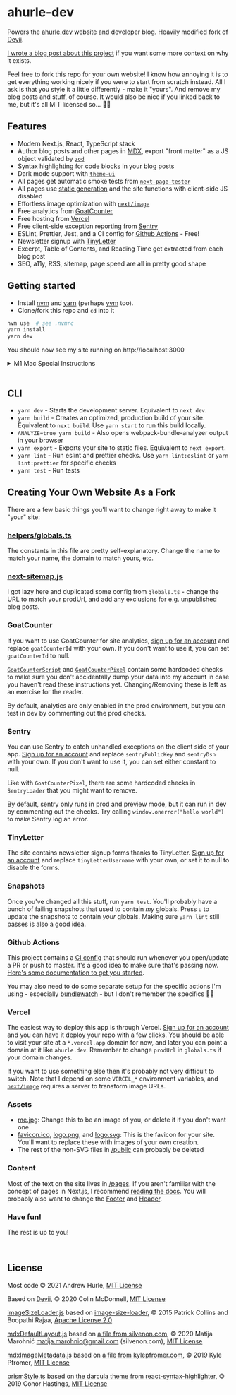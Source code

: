 # ahurle-dev

Powers the
[ahurle.dev](https://ahurle.dev/?utm_source=github)
website and developer blog. Heavily modified fork of
[Devii](https://github.com/colinhacks/devii?utm_source=ahurle-dev).

[I wrote a blog post about this project](https://ahurle.dev/blog/overengineering-a-nextjs-dev-blog?utm_source=github)
if you want some more context on why it exists.

Feel free to fork this repo for your own website! I know how annoying it is to get everything working nicely if you were to start from scratch instead. All I ask is that you style it a little differently - make it "yours". And remove my blog posts and stuff, of course. It would also be nice if you linked back to me, but it's all MIT licensed so... 🤷‍♂️

## Features

- Modern Next.js, React, TypeScript stack
- Author blog posts and other pages in [MDX](https://mdxjs.com/?utm_source=ahurle-dev), export "front matter" as a JS object validated by [`zod`](https://github.com/colinhacks/zod?utm_source=ahurle-dev)
- Syntax highlighting for code blocks in your blog posts
- Dark mode support with [`theme-ui`](https://github.com/system-ui/theme-ui?utm_source=ahurle-dev)
- All pages get automatic smoke tests from [`next-page-tester`](https://github.com/toomuchdesign/next-page-tester/?utm_source=ahurle-dev)
- All pages use [static generation](https://nextjs.org/docs/basic-features/pages?utm_source=ahurle-dev#static-generation-recommended) and the site functions with client-side JS disabled
- Effortless image optimization with [`next/image`](https://nextjs.org/docs/api-reference/next/image?utm_source=ahurle-dev)
- Free analytics from [GoatCounter](https://www.goatcounter.com/?utm_source=ahurle-dev)
- Free hosting from [Vercel](https://vercel.com?utm_source=ahurle-dev)
- Free client-side exception reporting from [Sentry](https://sentry.io?utm_source=ahurle-dev)
- ESLint, Prettier, Jest, and a CI config for [Github Actions](https://github.com/features/actions?utm_source=ahurle-dev) - Free!
- Newsletter signup with [TinyLetter](https://tinyletter.com/?utm_source=ahurle-dev)
- Excerpt, Table of Contents, and Reading Time get extracted from each blog post
- SEO, a11y, RSS, sitemap, page speed are all in pretty good shape

## Getting started

- Install [nvm](https://github.com/nvm-sh/nvm#installing-and-updating)
  and [yarn](https://yarnpkg.com/getting-started/install)
  (perhaps [yvm](https://yvm.js.org/docs/overview) too).
- Clone/fork this repo and `cd` into it

```bash
nvm use  # see .nvmrc
yarn install
yarn dev
```

You should now see my site running on http://localhost:3000

<details>
  <summary>M1 Mac Special Instructions</summary>

I ran this on node 14.x for a while without problems. At some point it started exploding on `yarn install`. I was able to get around it like so:

```bash
nvm install v15.11.0
nvm use v15.*
vim package.json # change engines -> node to "15.x"
```

Note that vercel does not support node 15.x or higher yet. It will probably also work if you use Rosetta for Node 14 rather than trying to compile it natively for arm64.

</details>

<br/>

## CLI

- `yarn dev` - Starts the development server. Equivalent to `next dev`.
- `yarn build` - Creates an optimized, production build of your site. Equivalent to `next build`. Use `yarn start` to run this build locally.
- `ANALYZE=true yarn build` - Also opens webpack-bundle-analyzer output in your browser
- `yarn export` - Exports your site to static files. Equivalent to `next export`.
- `yarn lint` - Run eslint and prettier checks. Use `yarn lint:eslint` or `yarn lint:prettier` for specific checks
- `yarn test` - Run tests

## Creating Your Own Website As a Fork

There are a few basic things you'll want to change right away to make it "your" site:

### [helpers/globals.ts](./helpers/globals.ts)

The constants in this file are pretty self-explanatory. Change the name to match your name, the domain to match yours, etc.

### [next-sitemap.js](./next-sitemap.js)

I got lazy here and duplicated some config from `globals.ts` - change the URL to match your prodUrl, and add any exclusions for e.g. unpublished blog posts.

### GoatCounter

If you want to use GoatCounter for site analytics, [sign up for an account](https://www.goatcounter.com/signup?utm_source=ahurle-dev) and replace `goatCounterId` with your own. If you don't want to use it, you can set `goatCounterId` to null.

[`GoatCounterScript`](./components/GoatCounterScript.tsx) and [`GoatCounterPixel`](./components/GoatCounterPixel.tsx) contain some hardcoded checks to make sure you don't accidentally dump your data into my account in case you haven't read these instructions yet. Changing/Removing these is left as an exercise for the reader.

By default, analytics are only enabled in the prod environment, but you can test in dev by commenting out the prod checks.

### Sentry

You can use Sentry to catch unhandled exceptions on the client side of your app. [Sign up for an account](https://sentry.io/signup/?utm_source=ahurle-dev) and replace `sentryPublicKey` and `sentryDsn` with your own. If you don't want to use it, you can set either constant to null.

Like with `GoatCounterPixel`, there are some hardcoded checks in `SentryLoader` that you might want to remove.

By default, sentry only runs in prod and preview mode, but it can run in dev by commenting out the checks. Try calling `window.onerror("hello world")` to make Sentry log an error.

### TinyLetter

The site contains newsletter signup forms thanks to TinyLetter. [Sign up for an account](https://tinyletter.com/?utm_source=ahurle-dev) and replace `tinyLetterUsername` with your own, or set it to null to disable the forms.

### Snapshots

Once you've changed all this stuff, run `yarn test`. You'll probably have a bunch of failing snapshots that used to contain _my_ globals. Press `u` to update the snapshots to contain _your_ globals. Making sure `yarn lint` still passes is also a good idea.

### Github Actions

This project contains a [CI config](./.github/workflows/ci.yml) that should run whenever you open/update a PR or push to master. It's a good idea to make sure that's passing now. [Here's some documentation to get you started](https://docs.github.com/en/actions/quickstart?utm_source=ahurle-dev).

You may also need to do some separate setup for the specific actions I'm using - especially [bundlewatch](https://github.com/jackyef/bundlewatch-gh-action?utm_source=ahurle-dev) - but I don't remember the specifics 🤷‍♂️

### Vercel

The easiest way to deploy this app is through Vercel. [Sign up for an account](https://vercel.com/signup?utm_source=ahurle-dev) and you can have it deploy your repo with a few clicks. You should be able to visit your site at a `*.vercel.app` domain for now, and later you can point a domain at it like `ahurle.dev`. Remember to change `prodUrl` in `globals.ts` if your domain changes.

If you want to use something else then it's probably not very difficult to switch. Note that I depend on some `VERCEL_*` environment variables, and [`next/image`](https://nextjs.org/docs/basic-features/image-optimization?utm_source=ahurle-dev) requires a server to transform image URLs.

### Assets

- [me.jpg](./public/img/me.jpg): Change this to be an image of you, or delete it if you don't want one
- [favicon.ico](./public/favicon.ico),
  [logo.png](./public/img/logo.png),
  and [logo.svg](./public/img/logo.svg):
  This is the favicon for your site. You'll want to replace these with images of your own creation.
- The rest of the non-SVG files in [/public](./public) can probably be deleted

### Content

Most of the text on the site lives in [/pages](./pages). If you aren't familiar with the concept of pages in Next.js, I recommend [reading the docs](https://nextjs.org/docs/routing/introduction?utm_source=ahurle-dev). You will probably also want to change the [Footer](./components/Footer.tsx) and [Header](./components/Header.tsx).

### Have fun!

The rest is up to you!

<br/>

## License

Most code © 2021 Andrew Hurle, [MIT License](./LICENSE)

Based on [Devii](https://devii.dev/?utm_source=ahurle-dev), © 2020 Colin McDonnell, [MIT License](https://github.com/colinhacks/devii/blob/31ffa9e1399acabd0f79f228dd19336864907165/LICENSE)

[imageSizeLoader.js](./config/imageSizeLoader.js) based on [image-size-loader](https://github.com/boopathi/image-size-loader), © 2015 Patrick Collins and Boopathi Rajaa, [Apache License 2.0](https://github.com/boopathi/image-size-loader/blob/bf1f3bc31c1a9ef579a957a77514ef665681848c/LICENSE)

[mdxDefaultLayout.js](./config/mdxDefaultLayout.js) based on [a file from silvenon.com](https://github.com/silvenon/silvenon.com/blob/3f1bfaad8ad4794cacd7623bff7627ce5e21ceda/etc/remark-mdx-default-layout.js), © 2020 Matija Marohnić <matija.marohnic@gmail.com> (silvenon.com), [MIT License](https://github.com/silvenon/silvenon.com/blob/3f1bfaad8ad4794cacd7623bff7627ce5e21ceda/license)

[mdxImageMetadata.js](./config/mdxImageMetadata.js) based on [a file from kylepfromer.com](https://github.com/kpfromer/portfolio/blob/ba194a9a82c176f7e58f912572d6a0ff8e8bad4c/plugins/image-metadata.ts), © 2019 Kyle Pfromer, [MIT License](https://github.com/kpfromer/portfolio/blob/ba194a9a82c176f7e58f912572d6a0ff8e8bad4c/LICENSE)

[prismStyle.ts](./helpers/prismStyle.ts) based on [the darcula theme from react-syntax-highlighter](https://github.com/react-syntax-highlighter/react-syntax-highlighter/blob/efc3f7b7537d1729193b7a472067bcbe6cbecaf1/src/styles/prism/darcula.js), © 2019 Conor Hastings, [MIT License](https://github.com/react-syntax-highlighter/react-syntax-highlighter/blob/efc3f7b7537d1729193b7a472067bcbe6cbecaf1/LICENSE)
